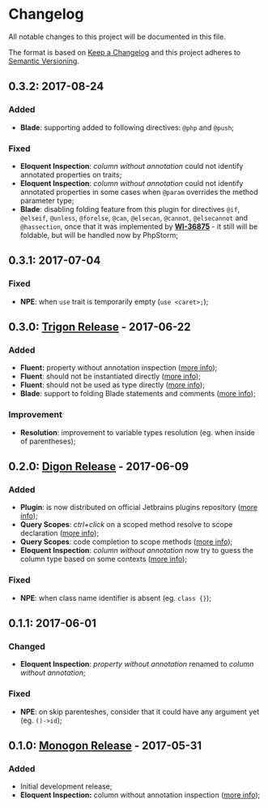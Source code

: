 # Changelog

All notable changes to this project will be documented in this file.

The format is based on [Keep a Changelog](http://keepachangelog.com/)
and this project adheres to [Semantic Versioning](http://semver.org/).

## 0.3.2: 2017-08-24

### Added
* **Blade**: supporting added to following directives: `@php` and `@push`;

### Fixed

* **Eloquent Inspection**: *column without annotation* could not identify annotated properties on traits;
* **Eloquent Inspection**: *column without annotation* could not identify annotated properties in some cases when `@param` overrides the method parameter type;
* **Blade**: disabling folding feature from this plugin for directives `@if`, `@elseif`, `@unless`, `@forelse`, `@can`, `@elsecan`, `@cannot`, `@elsecannot` and `@hassection`, once that it was implemented by [**WI-36875**](https://youtrack.jetbrains.com/issue/WI-36875) - it still will be foldable, but will be handled now by PhpStorm;

## 0.3.1: 2017-07-04

### Fixed

* **NPE**: when `use` trait is temporarily empty (`use <caret>;`);

## 0.3.0: [Trigon Release](https://github.com/rentalhost/laravel-insight/releases/tag/0.3.0) - 2017-06-22

### Added

* **Fluent:** property without annotation inspection ([more info](https://github.com/rentalhost/laravel-insight/wiki/Inspections#fluent-property-without-annotation));
* **Fluent**: should not be instantiated directly ([more info](https://github.com/rentalhost/laravel-insight/wiki/Inspections#fluent-should-not-be-instantiated-directly));
* **Fluent**: should not be used as type directly ([more info](https://github.com/rentalhost/laravel-insight/wiki/Inspections#fluent-should-not-be-used-as-type-directly));
* **Blade**: support to folding Blade statements and comments ([more info](https://github.com/rentalhost/laravel-insight/wiki/Auxiliary-Features#blade-folding-support));

### Improvement

* **Resolution**: improvement to variable types resolution (eg. when inside of parentheses);

## 0.2.0: [Digon Release](https://github.com/rentalhost/laravel-insight/releases/tag/0.2.0) - 2017-06-09

### Added

* **Plugin**: is now distributed on official Jetbrains plugins repository ([more info](https://plugins.jetbrains.com/plugin/9730-laravel-insight));
* **Query Scopes**: *ctrl+click* on a scoped method resolve to scope declaration ([more info](https://github.com/rentalhost/laravel-insight/wiki/Auxiliary-Features#eloquent-query-scopes-support));
* **Query Scopes**: code completion to scope methods ([more info](https://github.com/rentalhost/laravel-insight/wiki/Auxiliary-Features#eloquent-query-scopes-support));
* **Eloquent Inspection**: *column without annotation* now try to guess the column type based on some contexts ([more info](https://github.com/rentalhost/laravel-insight/wiki/Inspections#eloquent-column-without-annotation));

### Fixed

* **NPE**: when class name identifier is absent (eg. `class {}`);

## 0.1.1: 2017-06-01

### Changed

* **Eloquent Inspection**: *property without annotation* renamed to *column without annotation*;

### Fixed

* **NPE**: on skip parenteshes, consider that it could have any argument yet (eg. `()->id`);

## 0.1.0: [Monogon Release](https://github.com/rentalhost/laravel-insight/releases/tag/0.1.0) - 2017-05-31

### Added

* Initial development release;
* **Eloquent Inspection:** column without annotation inspection ([more info](https://github.com/rentalhost/laravel-insight/wiki/Inspections#eloquent-column-without-annotation));

